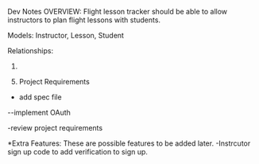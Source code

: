 Dev Notes
OVERVIEW: Flight lesson tracker should be able to allow instructors to plan flight lessons with students.

Models: Instructor, Lesson, Student
  <!-- a. Instructors have: Name, CFI number  --(#currency? #rating? maybe add later) -->
  <!-- b. Lessons have: Instructor(id), Student(id), When(datetime?) --(#aircraft) -->
  <!-- c. Students have: Name --(can add more later#) -->

Relationships:
  <!-- a. Instructors have many students through lessons, and have many lessons
  b. Students have many instructors through lessons, and have many lessons
  c. Lessons belong to both instructors and students -->

1.
<!-- --Create migrations and tables for the models.    -->
<!-- --Create models -->
<!-- --create associations between models -->

<!-- --Drop passwords from students, they're not users! -->
<!-- --validates :author, presence: true EXAMPLE FOR lessons model -->
<!-- Students should be created by instructors. -->

<!-- Create report model and have it belong to instructors. -->
<!-- -Title -Flight_hours -Ground_hours  -->
<!-- --nest within instructor RESTFUL routes  -->
<!-- --views should be routed as nested -->
<!-- -validations for reports -->
<!-- -restrict based upon individual instructor. (optional, but ideal) -->

<!-- 2.Create Routes and Controllers -->
<!-- --create controller files -->
<!-- -routes and basic links (home, login, sign up, logout, stu/instruct, lessons) -->
<!-- --Student controller and Instructor controller should allow for CRUD ops -->
<!-- --lesson controller -->
<!-- !!!ONLY INSTRUCTORS SHOULD SIGNUP/LOGIN!!! -->
<!-- !!!APP is designed for employee use and possibly student reference. Students are not intended to alter data!
:Currently, there is no User, only instructors, whom once logged in are in the session[:user_id] as such.  -->

<!-- 3. Basic layout and views -->

<!-- 4. Allow for sessions concerning log in and log out . -->
  <!-- --create session controller -->
  <!-- --permissions? (reports per instructor?) -->

5. Project Requirements
- add spec file

--implement OAuth

-review project requirements


*Extra Features: These are possible features to be added later.
-Instrcutor sign up code to add verification to sign up.